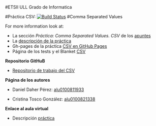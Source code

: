 #ETSII ULL Grado de Informatica

#Práctica CSV:
[![Build Status](https://travis-ci.org/alu0100821338/localstorage-jquery-underscore-express-sass-heroku-daniel-cristina.svg?branch=master)](https://travis-ci.org/alu0100821338/localstorage-jquery-underscore-express-sass-heroku-daniel-cristina)
#Comma Separated Values

For more information look at:

* La sección *Práctica: Comma Separated Values. CSV* de los [apuntes](http://crguezl.github.io/pl-html/node11.html)
* La [descripción de la práctica](https://casianorodriguezleon.gitbooks.io/pl1516/content/practicas/csv.html)
* Gh-pages de la práctica [CSV en GitHub Pages](http://ull-esit-gradoii-pl.github.io/localstorage-jquery-underscore-express-sass-heroku-daniel-cristina/)
* Página de los tests y el Blanket [CSV](http://ull-esit-gradoii-pl.github.io/localstorage-jquery-underscore-express-sass-heroku-daniel-cristina/test/test.html)

**Repositorio GitHuB**

* [Repositorio de trabajo del CSV](https://github.com/alu0100821338/localstorage-jquery-underscore-express-sass-heroku-daniel-cristina/tree/gh-pages)


**Página de los autores**

* Daniel Daher Pérez: [alu0100811933](http://alu0100811933.github.io/)

* Cristina Tosco González: [alu0100821338](http://alu0100821338.github.io/)

**Enlace al aula virtual**

* Descripción [práctica](https://campusvirtual.ull.es/1516/mod/workshop/view.php?id=187472)
